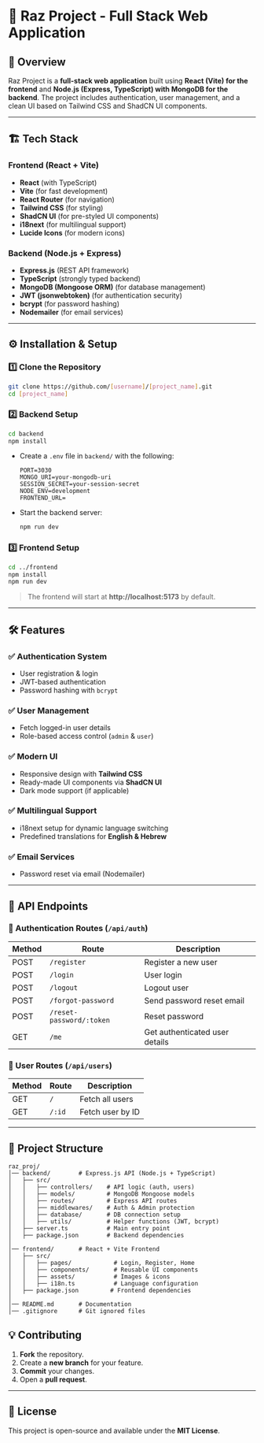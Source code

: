 # 🚀 Raz Project - Full Stack Web Application

## 📌 Overview

Raz Project is a **full-stack web application** built using **React (Vite) for the frontend** and **Node.js (Express, TypeScript) with MongoDB for the backend**. The project includes authentication, user management, and a clean UI based on Tailwind CSS and ShadCN UI components.

---

## 🏗️ Tech Stack

### **Frontend** (React + Vite)

- **React** (with TypeScript)
- **Vite** (for fast development)
- **React Router** (for navigation)
- **Tailwind CSS** (for styling)
- **ShadCN UI** (for pre-styled UI components)
- **i18next** (for multilingual support)
- **Lucide Icons** (for modern icons)

### **Backend** (Node.js + Express)

- **Express.js** (REST API framework)
- **TypeScript** (strongly typed backend)
- **MongoDB (Mongoose ORM)** (for database management)
- **JWT (jsonwebtoken)** (for authentication security)
- **bcrypt** (for password hashing)
- **Nodemailer** (for email services)

---

## ⚙️ Installation & Setup

### **1️⃣ Clone the Repository**

```sh
git clone https://github.com/[username]/[project_name].git
cd [project_name]
```

### **2️⃣ Backend Setup**

```sh
cd backend
npm install
```

- Create a `.env` file in `backend/` with the following:
  ```env
  PORT=3030
  MONGO_URI=your-mongodb-uri
  SESSION_SECRET=your-session-secret
  NODE_ENV=development
  FRONTEND_URL=
  ```
- Start the backend server:
  ```sh
  npm run dev
  ```

### **3️⃣ Frontend Setup**

```sh
cd ../frontend
npm install
npm run dev
```

> The frontend will start at **http://localhost:5173** by default.

---

## 🛠️ Features

### ✅ **Authentication System**

- User registration & login
- JWT-based authentication
- Password hashing with `bcrypt`

### ✅ **User Management**

- Fetch logged-in user details
- Role-based access control (`admin` & `user`)

### ✅ **Modern UI**

- Responsive design with **Tailwind CSS**
- Ready-made UI components via **ShadCN UI**
- Dark mode support (if applicable)

### ✅ **Multilingual Support**

- i18next setup for dynamic language switching
- Predefined translations for **English & Hebrew**

### ✅ **Email Services**

- Password reset via email (Nodemailer)

---

## 🔗 API Endpoints

### **🔐 Authentication Routes** (`/api/auth`)

| Method | Route                    | Description                    |
| ------ | ------------------------ | ------------------------------ |
| POST   | `/register`              | Register a new user            |
| POST   | `/login`                 | User login                     |
| POST   | `/logout`                | Logout user                    |
| POST   | `/forgot-password`       | Send password reset email      |
| POST   | `/reset-password/:token` | Reset password                 |
| GET    | `/me`                    | Get authenticated user details |

### **👤 User Routes** (`/api/users`)

| Method | Route  | Description      |
| ------ | ------ | ---------------- |
| GET    | `/`    | Fetch all users  |
| GET    | `/:id` | Fetch user by ID |

---

## 📂 Project Structure

```
raz_proj/
│── backend/        # Express.js API (Node.js + TypeScript)
│   ├── src/
│   │   ├── controllers/    # API logic (auth, users)
│   │   ├── models/         # MongoDB Mongoose models
│   │   ├── routes/         # Express API routes
│   │   ├── middlewares/    # Auth & Admin protection
│   │   ├── database/       # DB connection setup
│   │   ├── utils/          # Helper functions (JWT, bcrypt)
│   ├── server.ts           # Main entry point
│   ├── package.json        # Backend dependencies
│
│── frontend/       # React + Vite Frontend
│   ├── src/
│   │   ├── pages/            # Login, Register, Home
│   │   ├── components/       # Reusable UI components
│   │   ├── assets/           # Images & icons
│   │   ├── i18n.ts           # Language configuration
│   ├── package.json         # Frontend dependencies
│
│── README.md       # Documentation
│── .gitignore      # Git ignored files
```

## 💡 Contributing

1. **Fork** the repository.
2. Create a **new branch** for your feature.
3. **Commit** your changes.
4. Open a **pull request**.

---

## 📜 License

This project is open-source and available under the **MIT License**.
